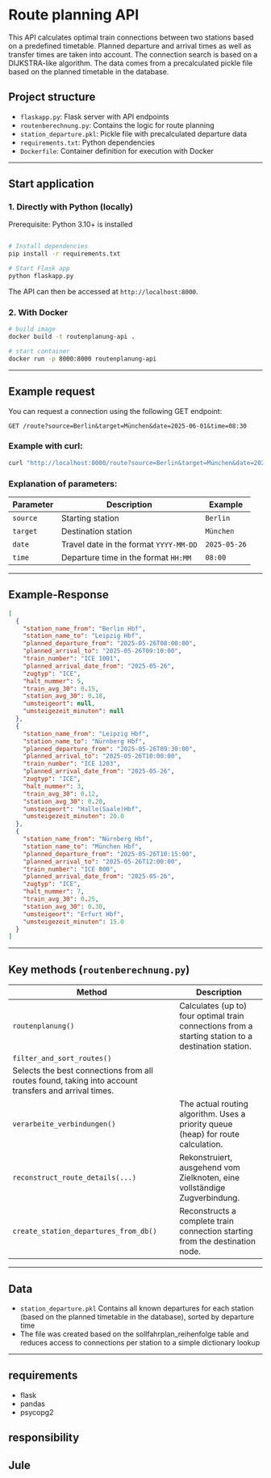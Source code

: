 # Route planning API

This API calculates optimal train connections between two stations based on a predefined timetable. Planned departure and arrival times as well as transfer times are taken into account. The connection search is based on a DIJKSTRA-like algorithm. The data comes from a precalculated pickle file based on the planned timetable in the database.

## Project structure

- `flaskapp.py`: Flask server with API endpoints
- `routenberechnung.py`: Contains the logic for route planning
- `station_departure.pkl`: Pickle file with precalculated departure data
- `requirements.txt`: Python dependencies
- `Dockerfile`: Container definition for execution with Docker

---

## Start application

### 1. Directly with Python (locally)

Prerequisite: Python 3.10+ is installed

```bash

# Install dependencies
pip install -r requirements.txt

# Start Flask app
python flaskapp.py
```


The API can then be accessed at `http://localhost:8000`.

### 2. With Docker

```bash
# build image
docker build -t routenplanung-api .

# start container
docker run -p 8000:8000 routenplanung-api
```

---

## Example request

You can request a connection using the following GET endpoint:

```
GET /route?source=Berlin&target=München&date=2025-06-01&time=08:30
```

### Example with curl:

```bash
curl "http://localhost:8000/route?source=Berlin&target=München&date=2025-06-01&time=08:30"
```

### Explanation of parameters:

| Parameter | Description                      | Example          |
|-----------|-----------------------------------|-------------------|
| `source`  | Starting station                     | `Berlin`          |
| `target`  | Destination station                     | `München`         |
| `date`    | Travel date in the format `YYYY-MM-DD` | `2025-05-26`      |
| `time`    | Departure time in the format `HH:MM`    | `08:00`           |

---

## Example-Response
```json
[
  {
    "station_name_from": "Berlin Hbf",
    "station_name_to": "Leipzig Hbf",
    "planned_departure_from": "2025-05-26T08:00:00",
    "planned_arrival_to": "2025-05-26T09:10:00",
    "train_number": "ICE 1001",
    "planned_arrival_date_from": "2025-05-26",
    "zugtyp": "ICE",
    "halt_nummer": 5,
    "train_avg_30": 0.15,
    "station_avg_30": 0.18,
    "umsteigeort": null,
    "umsteigezeit_minuten": null
  },
  {
    "station_name_from": "Leipzig Hbf",
    "station_name_to": "Nürnberg Hbf",
    "planned_departure_from": "2025-05-26T09:30:00",
    "planned_arrival_to": "2025-05-26T10:00:00",
    "train_number": "ICE 1203",
    "planned_arrival_date_from": "2025-05-26",
    "zugtyp": "ICE",
    "halt_nummer": 3,
    "train_avg_30": 0.12,
    "station_avg_30": 0.20,
    "umsteigeort": "Halle(Saale)Hbf",
    "umsteigezeit_minuten": 20.0
  },
  {
    "station_name_from": "Nürnberg Hbf",
    "station_name_to": "München Hbf",
    "planned_departure_from": "2025-05-26T10:15:00",
    "planned_arrival_to": "2025-05-26T12:00:00",
    "train_number": "ICE 800",
    "planned_arrival_date_from": "2025-05-26",
    "zugtyp": "ICE",
    "halt_nummer": 7,
    "train_avg_30": 0.25,
    "station_avg_30": 0.30,
    "umsteigeort": "Erfurt Hbf",
    "umsteigezeit_minuten": 15.0
  }
]
```

---

## Key methods (`routenberechnung.py`)

| Method | Description |
|--------|--------------|
| `routenplanung()` | Calculates (up to) four optimal train connections from a starting station to a destination station. |
| `filter_and_sort_routes()` | 
Selects the best connections from all routes found, taking into account transfers and arrival times. |
| `verarbeite_verbindungen()` | The actual routing algorithm. Uses a priority queue (heap) for route calculation. |
| `reconstruct_route_details(...)` | Rekonstruiert, ausgehend vom Zielknoten, eine vollständige Zugverbindung.  |
| `create_station_departures_from_db()` | Reconstructs a complete train connection starting from the destination node. |

---

## Data

- `station_departure.pkl` Contains all known departures for each station (based on the planned timetable in the database), sorted by departure time
- The file was created based on the sollfahrplan_reihenfolge table and reduces access to connections per station to a simple dictionary lookup

---

## requirements


- flask
- pandas
- psycopg2

##  responsibility

Jule
---

